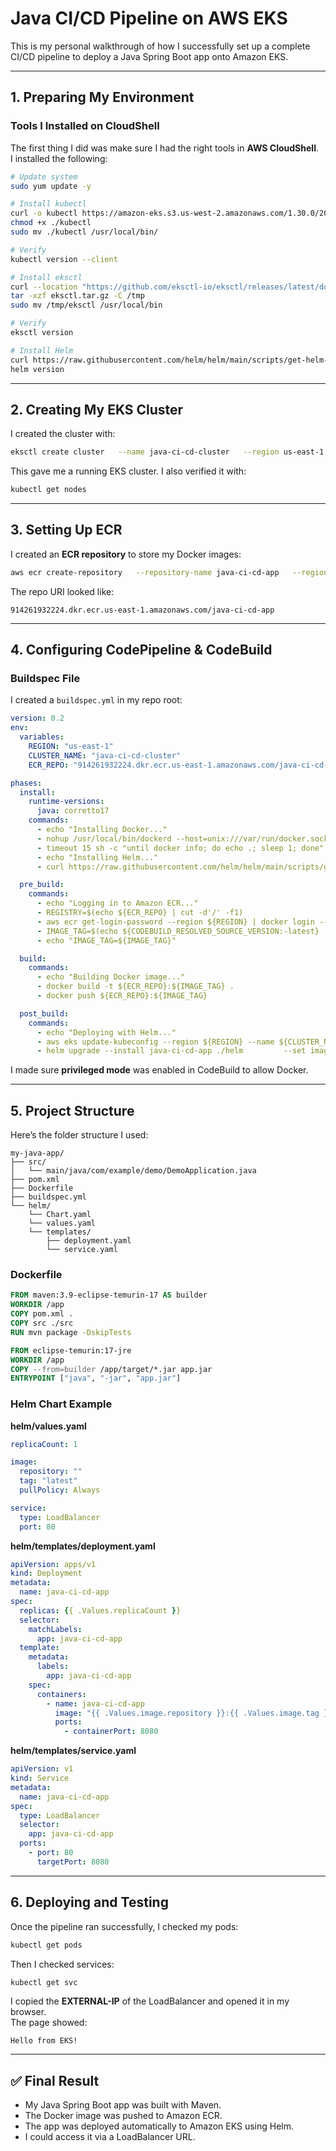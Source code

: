 # Java CI/CD Pipeline on AWS EKS

This is my personal walkthrough of how I successfully set up a complete CI/CD pipeline to deploy a Java Spring Boot app onto Amazon EKS. 

---

## 1. Preparing My Environment

### Tools I Installed on CloudShell
The first thing I did was make sure I had the right tools in **AWS CloudShell**.  
I installed the following:

```bash
# Update system
sudo yum update -y

# Install kubectl
curl -o kubectl https://amazon-eks.s3.us-west-2.amazonaws.com/1.30.0/2024-07-05/bin/linux/amd64/kubectl
chmod +x ./kubectl
sudo mv ./kubectl /usr/local/bin/

# Verify
kubectl version --client

# Install eksctl
curl --location "https://github.com/eksctl-io/eksctl/releases/latest/download/eksctl_$(uname -s)_amd64.tar.gz" -o eksctl.tar.gz
tar -xzf eksctl.tar.gz -C /tmp
sudo mv /tmp/eksctl /usr/local/bin

# Verify
eksctl version

# Install Helm
curl https://raw.githubusercontent.com/helm/helm/main/scripts/get-helm-3 | bash
helm version
```

---

## 2. Creating My EKS Cluster

I created the cluster with:

```bash
eksctl create cluster   --name java-ci-cd-cluster   --region us-east-1   --nodegroup-name workers   --node-type t3.medium   --nodes 2
```

This gave me a running EKS cluster. I also verified it with:

```bash
kubectl get nodes
```

---

## 3. Setting Up ECR

I created an **ECR repository** to store my Docker images:

```bash
aws ecr create-repository   --repository-name java-ci-cd-app   --region us-east-1
```

The repo URI looked like:

```
914261932224.dkr.ecr.us-east-1.amazonaws.com/java-ci-cd-app
```

---

## 4. Configuring CodePipeline & CodeBuild

### Buildspec File

I created a `buildspec.yml` in my repo root:

```yaml
version: 0.2
env:
  variables:
    REGION: "us-east-1"
    CLUSTER_NAME: "java-ci-cd-cluster"
    ECR_REPO: "914261932224.dkr.ecr.us-east-1.amazonaws.com/java-ci-cd-app"

phases:
  install:
    runtime-versions:
      java: corretto17
    commands:
      - echo "Installing Docker..."
      - nohup /usr/local/bin/dockerd --host=unix:///var/run/docker.sock --host=tcp://127.0.0.1:2375 --storage-driver=overlay2 &
      - timeout 15 sh -c "until docker info; do echo .; sleep 1; done"
      - echo "Installing Helm..."
      - curl https://raw.githubusercontent.com/helm/helm/main/scripts/get-helm-3 | bash

  pre_build:
    commands:
      - echo "Logging in to Amazon ECR..."
      - REGISTRY=$(echo ${ECR_REPO} | cut -d'/' -f1)
      - aws ecr get-login-password --region ${REGION} | docker login --username AWS --password-stdin ${REGISTRY}
      - IMAGE_TAG=$(echo ${CODEBUILD_RESOLVED_SOURCE_VERSION:-latest} | cut -c1-7)
      - echo "IMAGE_TAG=${IMAGE_TAG}"

  build:
    commands:
      - echo "Building Docker image..."
      - docker build -t ${ECR_REPO}:${IMAGE_TAG} .
      - docker push ${ECR_REPO}:${IMAGE_TAG}

  post_build:
    commands:
      - echo "Deploying with Helm..."
      - aws eks update-kubeconfig --region ${REGION} --name ${CLUSTER_NAME}
      - helm upgrade --install java-ci-cd-app ./helm         --set image.repository=${ECR_REPO}         --set image.tag=${IMAGE_TAG}
```

I made sure **privileged mode** was enabled in CodeBuild to allow Docker.

---

## 5. Project Structure

Here’s the folder structure I used:

```
my-java-app/
├── src/
│   └── main/java/com/example/demo/DemoApplication.java
├── pom.xml
├── Dockerfile
├── buildspec.yml
└── helm/
    └── Chart.yaml
    └── values.yaml
    └── templates/
        ├── deployment.yaml
        └── service.yaml
```

### Dockerfile

```dockerfile
FROM maven:3.9-eclipse-temurin-17 AS builder
WORKDIR /app
COPY pom.xml .
COPY src ./src
RUN mvn package -DskipTests

FROM eclipse-temurin:17-jre
WORKDIR /app
COPY --from=builder /app/target/*.jar app.jar
ENTRYPOINT ["java", "-jar", "app.jar"]
```

### Helm Chart Example

**helm/values.yaml**
```yaml
replicaCount: 1

image:
  repository: ""
  tag: "latest"
  pullPolicy: Always

service:
  type: LoadBalancer
  port: 80
```

**helm/templates/deployment.yaml**
```yaml
apiVersion: apps/v1
kind: Deployment
metadata:
  name: java-ci-cd-app
spec:
  replicas: {{ .Values.replicaCount }}
  selector:
    matchLabels:
      app: java-ci-cd-app
  template:
    metadata:
      labels:
        app: java-ci-cd-app
    spec:
      containers:
        - name: java-ci-cd-app
          image: "{{ .Values.image.repository }}:{{ .Values.image.tag }}"
          ports:
            - containerPort: 8080
```

**helm/templates/service.yaml**
```yaml
apiVersion: v1
kind: Service
metadata:
  name: java-ci-cd-app
spec:
  type: LoadBalancer
  selector:
    app: java-ci-cd-app
  ports:
    - port: 80
      targetPort: 8080
```

---

## 6. Deploying and Testing

Once the pipeline ran successfully, I checked my pods:

```bash
kubectl get pods
```

Then I checked services:

```bash
kubectl get svc
```

I copied the **EXTERNAL-IP** of the LoadBalancer and opened it in my browser.  
The page showed:

```
Hello from EKS!
```

---

## ✅ Final Result

- My Java Spring Boot app was built with Maven.  
- The Docker image was pushed to Amazon ECR.  
- The app was deployed automatically to Amazon EKS using Helm.  
- I could access it via a LoadBalancer URL.


